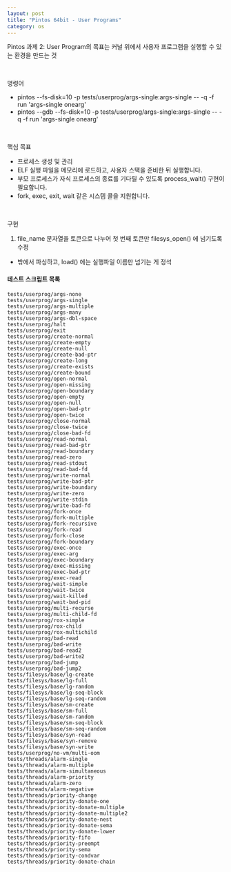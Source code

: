 ```yaml
---
layout: post
title: "Pintos 64bit - User Programs"
category: os
---
```


Pintos 과제 2: User Program의 목표는 커널 위에서 사용자 프로그램을 실행할 수 있는 환경을 만드는 것

&nbsp;

명령어
- pintos --fs-disk=10 -p tests/userprog/args-single:args-single -- -q -f run 'args-single onearg'
- pintos --gdb --fs-disk=10 -p tests/userprog/args-single:args-single -- -q -f run 'args-single onearg'

&nbsp;

핵심 목표
- 프로세스 생성 및 관리
- ELF 실행 파일을 메모리에 로드하고, 사용자 스택을 준비한 뒤 실행합니다.
- 부모 프로세스가 자식 프로세스의 종료를 기다릴 수 있도록 process_wait() 구현이 필요합니다.
- fork, exec, exit, wait 같은 시스템 콜을 지원합니다.

&nbsp;

구현

1. file_name 문자열을 토큰으로 나누어 첫 번째 토큰만 filesys_open() 에 넘기도록 수정
  - 밖에서 파싱하고, load() 에는 실행파일 이름만 넘기는 게 정석


#### 테스트 스크립트 목록

```
tests/userprog/args-none
tests/userprog/args-single
tests/userprog/args-multiple
tests/userprog/args-many
tests/userprog/args-dbl-space
tests/userprog/halt
tests/userprog/exit
tests/userprog/create-normal
tests/userprog/create-empty
tests/userprog/create-null
tests/userprog/create-bad-ptr
tests/userprog/create-long
tests/userprog/create-exists
tests/userprog/create-bound
tests/userprog/open-normal
tests/userprog/open-missing
tests/userprog/open-boundary
tests/userprog/open-empty
tests/userprog/open-null
tests/userprog/open-bad-ptr
tests/userprog/open-twice
tests/userprog/close-normal
tests/userprog/close-twice
tests/userprog/close-bad-fd
tests/userprog/read-normal
tests/userprog/read-bad-ptr
tests/userprog/read-boundary
tests/userprog/read-zero
tests/userprog/read-stdout
tests/userprog/read-bad-fd
tests/userprog/write-normal
tests/userprog/write-bad-ptr
tests/userprog/write-boundary
tests/userprog/write-zero
tests/userprog/write-stdin
tests/userprog/write-bad-fd
tests/userprog/fork-once
tests/userprog/fork-multiple
tests/userprog/fork-recursive
tests/userprog/fork-read
tests/userprog/fork-close
tests/userprog/fork-boundary
tests/userprog/exec-once
tests/userprog/exec-arg
tests/userprog/exec-boundary
tests/userprog/exec-missing
tests/userprog/exec-bad-ptr
tests/userprog/exec-read
tests/userprog/wait-simple
tests/userprog/wait-twice
tests/userprog/wait-killed
tests/userprog/wait-bad-pid
tests/userprog/multi-recurse
tests/userprog/multi-child-fd
tests/userprog/rox-simple
tests/userprog/rox-child
tests/userprog/rox-multichild
tests/userprog/bad-read
tests/userprog/bad-write
tests/userprog/bad-read2
tests/userprog/bad-write2
tests/userprog/bad-jump
tests/userprog/bad-jump2
tests/filesys/base/lg-create
tests/filesys/base/lg-full
tests/filesys/base/lg-random
tests/filesys/base/lg-seq-block
tests/filesys/base/lg-seq-random
tests/filesys/base/sm-create
tests/filesys/base/sm-full
tests/filesys/base/sm-random
tests/filesys/base/sm-seq-block
tests/filesys/base/sm-seq-random
tests/filesys/base/syn-read
tests/filesys/base/syn-remove
tests/filesys/base/syn-write
tests/userprog/no-vm/multi-oom
tests/threads/alarm-single
tests/threads/alarm-multiple
tests/threads/alarm-simultaneous
tests/threads/alarm-priority
tests/threads/alarm-zero
tests/threads/alarm-negative
tests/threads/priority-change
tests/threads/priority-donate-one
tests/threads/priority-donate-multiple
tests/threads/priority-donate-multiple2
tests/threads/priority-donate-nest
tests/threads/priority-donate-sema
tests/threads/priority-donate-lower
tests/threads/priority-fifo
tests/threads/priority-preempt
tests/threads/priority-sema
tests/threads/priority-condvar
tests/threads/priority-donate-chain
```